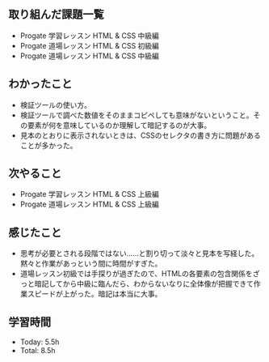 ## 取り組んだ課題一覧
 - Progate 学習レッスン HTML & CSS 中級編
 - Progate 道場レッスン HTML & CSS 初級編 
 - Progate 道場レッスン HTML & CSS 中級編 
 ## わかったこと
 - 検証ツールの使い方。
 - 検証ツールで調べた数値をそのままコピペしても意味がないということ。その要素が何を意味しているのか理解して暗記するのが大事。
 - 見本のとおりに表示されないときは、CSSのセレクタの書き方に問題があることが多かった。
 ## 次やること
 - Progate 学習レッスン HTML & CSS 上級編
 - Progate 道場レッスン HTML & CSS 上級編
 ## 感じたこと
 - 思考が必要とされる段階ではない……と割り切って淡々と見本を写経した。黙々と作業があっという間に時間がすぎた。
 - 道場レッスン初級では手探りが過ぎたので、HTMLの各要素の包含関係をざっと暗記してから中級に臨んだら、わからないなりに全体像が把握できて作業スピードが上がった。暗記は本当に大事。
 ## 学習時間
 - Today: 5.5h
 - Total: 8.5h
